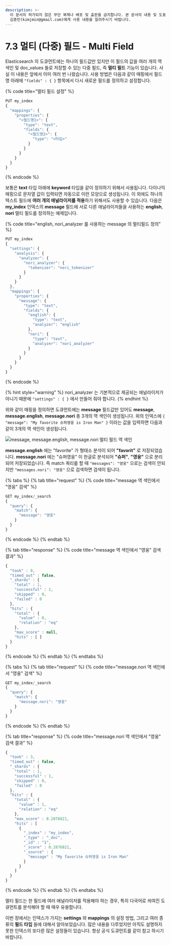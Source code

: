 ```yaml
---
description: >-
  이 문서의 허가되지 않은 무단 복제나 배포 및 출판을 금지합니다. 본 문서의 내용 및 도표 등을 인용하고자 하는 경우 출처를 명시하고
  김종민(kimjmin@gmail.com)에게 사용 내용을 알려주시기 바랍니다.
---
```


# 7.3 멀티 (다중) 필드 - Multi Field

&#x20; Elasticsearch 의 도큐먼트에는 하나의 필드값만 있지만 이 필드의 값을 여러 개의 역 색인 및 doc\_values 들로 저장할 수 있는 다중 필드, 즉 **멀티 필드** 기능이 있습니다. 사실 이 내용은 앞에서 이미 여러 번 나왔습니다. 사용 방법은 다음과 같이 매핑에서 필드명 아래에 `"fields" : { }` 항목에서 다시 새로운 필드를 정의하고 설정합니다.

{% code title="멀티 필드 설정" %}
```javascript
PUT my_index
{
  "mappings": {
    "properties": {
      "<필드명1>": {
        "type": "text",
        "fields": {
          "<필드명2>": {
            "type": "<타입>"
          }
        }
      }
    }
  }
}
```
{% endcode %}

&#x20; 보통은 **text** 타입 아래에 **keyword** 타입을 같이 정의하기 위해서 사용됩니다. 다이나믹 매핑으로 문자열 값이 입력되면 자동으로 이런 모양으로 생성됩니다. 이 외에도 하나의 텍스트 필드에 **여러 개의 애널라이저를 적용**하기 위해서도 사용할 수 있습니다. 다음은 **my\_index** 인덱스의 **message** 필드에 서로 다른 애널라이저들을 사용하는 **english**, **nori** 멀티 필드를 정의하는 예제입니다.

{% code title="english, nori_analyzer 를 사용하는 message 의 멀티필드 정의" %}
```javascript
PUT my_index
{
  "settings": {
    "analysis": {
      "analyzer": {
        "nori_analyzer": {
          "tokenizer": "nori_tokenizer"
        }
      }
    }
  },
  "mappings": {
    "properties": {
      "message": {
        "type": "text",
        "fields": {
          "english": {
            "type": "text",
            "analyzer": "english"
          },
          "nori": {
            "type": "text",
            "analyzer": "nori_analyzer"
          }
        }
      }
    }
  }
}
```
{% endcode %}

{% hint style="warning" %}
nori\_analyzer 는 기본적으로 제공되는 애널라이저가 아니기 때문에 `"settings" : { }` 에서 만들어 줘야 합니다.
{% endhint %}

위와 같이 매핑을 정의하면 도큐먼트에는 **message** 필드값만 있어도 **message**, **message.english**, **message.nori** 총 3개의 역 색인이 생성됩니다. 위의 인덱스에 `{ "message": "My favorite 슈퍼영웅 is Iron Man" }` 이라는 값을 입력하면 다음과 같이 3개의 역 색인이 생성됩니다.

![message, message.english, message.nori 멀티 필드 역 색인](../.gitbook/assets/07-14.png)

&#x20; **message.english** 에는 "favorite" 가 형태소 분석이 되어 **"favorit"** 로 저장되었습니다. **message.nori** 에는 "슈퍼영웅" 이 한글로 분석되어 **"슈퍼"**, **"영웅"** 으로 분리되어 저장되었습니다. 즉 match 쿼리를 할 때 `"messages": "영웅"` 으로는 검색이 안되지만 `"messages.nori": "영웅"` 으로 검색하면 검색이 됩니다.

{% tabs %}
{% tab title="request" %}
{% code title="message 역 색인에서 "영웅" 검색" %}
```javascript
GET my_index/_search
{
  "query": {
    "match": {
      "message": "영웅"
    }
  }
}
```
{% endcode %}
{% endtab %}

{% tab title="response" %}
{% code title="message 역 색인에서 "영웅" 검색 결과" %}
```javascript
{
  "took" : 0,
  "timed_out" : false,
  "_shards" : {
    "total" : 1,
    "successful" : 1,
    "skipped" : 0,
    "failed" : 0
  },
  "hits" : {
    "total" : {
      "value" : 0,
      "relation" : "eq"
    },
    "max_score" : null,
    "hits" : [ ]
  }
}
```
{% endcode %}
{% endtab %}
{% endtabs %}

{% tabs %}
{% tab title="request" %}
{% code title="message.nori 역 색인에서 "영웅" 검색" %}
```javascript
GET my_index/_search
{
  "query": {
    "match": {
      "message.nori": "영웅"
    }
  }
}
```
{% endcode %}
{% endtab %}

{% tab title="response" %}
{% code title="message.nori 역 색인에서 "영웅" 검색 결과" %}
```javascript
{
  "took" : 3,
  "timed_out" : false,
  "_shards" : {
    "total" : 1,
    "successful" : 1,
    "skipped" : 0,
    "failed" : 0
  },
  "hits" : {
    "total" : {
      "value" : 1,
      "relation" : "eq"
    },
    "max_score" : 0.2876821,
    "hits" : [
      {
        "_index" : "my_index",
        "_type" : "_doc",
        "_id" : "1",
        "_score" : 0.2876821,
        "_source" : {
          "message" : "My favorite 슈퍼영웅 is Iron Man"
        }
      }
    ]
  }
}
```
{% endcode %}
{% endtab %}
{% endtabs %}

&#x20; 멀티 필드는 한 필드에 여러 애널라이저를 적용해야 하는 경우, 특히 다국어로 씌여진 도큐먼트를 분석해야 할 때 매우 유용합니다.

&#x20; 이번 장에서는 인덱스가 가지는 **settings** 와 **mappings** 의 설정 방법, 그리고 여러 종류의 **필드 타입** 들에 대해서 알아보았습니다. 많은 내용을 다루었지만 아직도 설명하지 못한 인덱스의 또다른 많은 설정들이 있습니다. 항상 공식 도큐먼트를 같이 참고 하시기 바랍니다.
